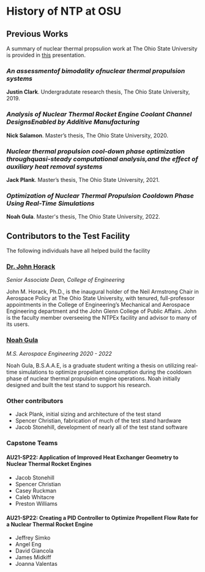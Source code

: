 # History of NTP at OSU

## Previous Works
A summary of nuclear thermal propsulion work at The Ohio State University is provided in [this](NTP%20at%20OSU.pptx) presentation. 

### *An assessmentof bimodality ofnuclear thermal propulsion systems*
**Justin Clark**. Undergradutate research thesis, The Ohio State University, 2019.

### *Analysis of Nuclear Thermal Rocket Engine Coolant Channel DesignsEnabled by Additive Manufacturing*
**Nick Salamon**. Master’s thesis, The Ohio State University, 2020.

### *Nuclear thermal propulsion cool-down phase optimization throughquasi-steady computational analysis,and the effect of auxiliary heat removal systems*
 **Jack Plank**. Master’s thesis, The Ohio State University, 2021.

### *Optimization of Nuclear Thermal Propulsion Cooldown Phase Using Real-Time Simulations*
**Noah Gula**. Master's thesis, The Ohio State University, 2022.

## Contributors to the Test Facility
The following individuals have all helped build the facility 
### [Dr. John Horack](https://engineering.osu.edu/people/horack.1)
*Senior Associate Dean, College of Engineering*

John M. Horack, Ph.D., is the inaugural holder of the Neil Armstrong Chair in Aerospace Policy at The Ohio State University, with tenured, full-professor appointments in the College of Engineering’s Mechanical and Aerospace Engineering department and the John Glenn College of Public Affairs. John is the faculty member overseeing the NTPEx facility and advisor to many of its users.

### [Noah Gula](https://www.linkedin.com/in/noahgula/)
*M.S. Aerospace Engineering 2020 - 2022*

Noah Gula, B.S.A.A.E, is a graduate student writing a thesis on utilizing real-time simulations to optimize propellant consumption during the cooldown phase of nuclear thermal propulsion engine operations. Noah initially designed and built the test stand to support his research.

### Other contributors
- Jack Plank, initial sizing and architecture of the test stand
- Spencer Christian, fabrication of much of the test stand hardware
- Jacob Stonehill, development of nearly all of the test stand software

### Capstone Teams
#### AU21-SP22: Application of Improved Heat Exchanger Geometry to Nuclear Thermal Rocket Engines
- Jacob Stonehill
- Spencer Christian
- Casey Ruckman
- Caleb Whitacre
- Preston Williams
  
#### AU21-SP22: Creating a PID Controller to Optimize Propellent Flow Rate for a Nuclear Thermal Rocket Engine 
- Jeffrey Simko
- Angel Eng
- David Giancola
- James Midkiff
- Joanna Valentas